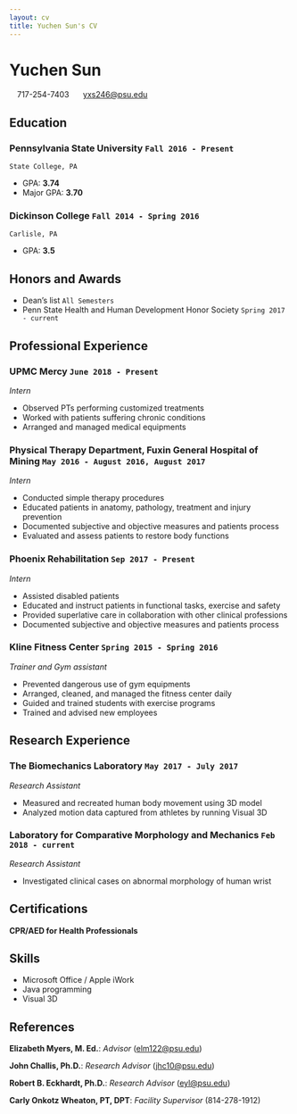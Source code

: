 ```yaml
---
layout: cv
title: Yuchen Sun's CV
---
```


# Yuchen __Sun__
<div id="webaddress">
<i class="fi-telephone" style="margin-left:1em"></i>
717-254-7403
<i class="fi-mail" style="margin-left:1em"></i>
<a href="yxs246@psu.edu" style="margin-left:0.5em">yxs246@psu.edu</a>
</div>

## Education

### __Pennsylvania State University__ `Fall 2016 - Present `
```
State College, PA
```
- GPA: __3.74__
- Major GPA: __3.70__

### __Dickinson College__ `Fall 2014 - Spring 2016`
```
Carlisle, PA
```
- GPA: __3.5__

## Honors and Awards

- Dean’s list `All Semesters`
- Penn State Health and Human Development Honor Society `Spring 2017 - current`

## Professional Experience

### __UPMC Mercy__ `June 2018 - Present`
_Intern_
- Observed PTs performing customized treatments
- Worked with patients suffering chronic conditions
- Arranged and managed medical equipments

### __Physical Therapy Department, Fuxin General Hospital of Mining__ `May 2016 - August 2016, August 2017`
_Intern_
- Conducted simple therapy procedures
- Educated patients in anatomy, pathology, treatment and injury prevention   
- Documented subjective and objective measures and patients process
- Evaluated and assess patients to restore body functions  

### __Phoenix Rehabilitation__ `Sep 2017 - Present`
_Intern_
- Assisted disabled patients
- Educated and instruct patients in functional tasks, exercise and safety
- Provided superlative care in collaboration with other clinical professions
- Documented subjective and objective measures and patients process

### __Kline Fitness Center__ `Spring 2015 - Spring 2016`
_Trainer and Gym assistant_
- Prevented dangerous use of gym equipments
- Arranged, cleaned, and managed the fitness center daily
- Guided and trained students with exercise programs
- Trained and advised new employees

## Research Experience

### __The Biomechanics Laboratory__ `May 2017 - July 2017`
_Research Assistant_
- Measured and recreated human body movement using 3D model
- Analyzed motion data captured from athletes by running Visual 3D

### __Laboratory for Comparative Morphology and Mechanics__ `Feb 2018 - current`
_Research Assistant_
- Investigated clinical cases on abnormal morphology of human wrist

## Certifications
__CPR/AED for Health Professionals__

## Skills

- Microsoft Office / Apple iWork
- Java programming
- Visual 3D

## References
__Elizabeth Myers, M. Ed.__: _Advisor_  (elm122@psu.edu)

__John Challis, Ph.D.__: _Research Advisor_  (jhc10@psu.edu)

__Robert B. Eckhardt, Ph.D.__: _Research Advisor_   (eyl@psu.edu)

__Carly Onkotz Wheaton, PT, DPT__: _Facility Supervisor_   (814-278-1912)
